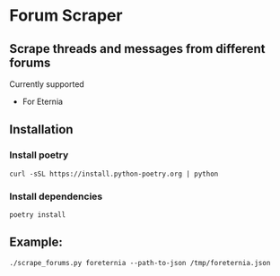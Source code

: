 # Forum Scraper
## Scrape threads and messages from different forums
Currently supported
- For Eternia

## Installation
### Install poetry
```
curl -sSL https://install.python-poetry.org | python
```
### Install dependencies
```
poetry install
```

## Example:
```
./scrape_forums.py foreternia --path-to-json /tmp/foreternia.json
```
